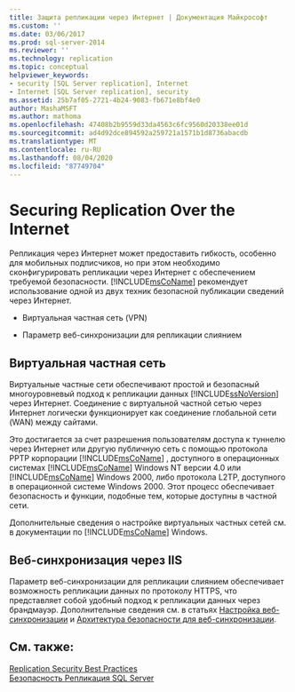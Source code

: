 ```yaml
---
title: Защита репликации через Интернет | Документация Майкрософт
ms.custom: ''
ms.date: 03/06/2017
ms.prod: sql-server-2014
ms.reviewer: ''
ms.technology: replication
ms.topic: conceptual
helpviewer_keywords:
- security [SQL Server replication], Internet
- Internet [SQL Server replication], security
ms.assetid: 25b7af05-2721-4b24-9083-fb671e8bf4e0
author: MashaMSFT
ms.author: mathoma
ms.openlocfilehash: 47408b2b9559d33da4563c6fc9560d20338ee01d
ms.sourcegitcommit: ad4d92dce894592a259721a1571b1d8736abacdb
ms.translationtype: MT
ms.contentlocale: ru-RU
ms.lasthandoff: 08/04/2020
ms.locfileid: "87749704"
---
```

# <a name="securing-replication-over-the-internet"></a>Securing Replication Over the Internet
  Репликация через Интернет может предоставить гибкость, особенно для мобильных подписчиков, но при этом необходимо сконфигурировать репликации через Интернет с обеспечением требуемой безопасности. [!INCLUDE[msCoName](../../../includes/msconame-md.md)] рекомендует использование одной из двух техник безопасной публикации сведений через Интернет.  
  
-   Виртуальная частная сеть (VPN)  
  
-   Параметр веб-синхронизации для репликации слиянием  
  
## <a name="virtual-private-network"></a>Виртуальная частная сеть  
 Виртуальные частные сети обеспечивают простой и безопасный многоуровневый подход к репликации данных [!INCLUDE[ssNoVersion](../../../includes/ssnoversion-md.md)] через Интернет. Соединение с виртуальной частной сетью через Интернет логически функционирует как соединение глобальной сети (WAN) между сайтами.  
  
 Это достигается за счет разрешения пользователям доступа к туннелю через Интернет или другую публичную сеть с помощью протокола PPTP корпорации [!INCLUDE[msCoName](../../../includes/msconame-md.md)] , доступного в операционных системах [!INCLUDE[msCoName](../../../includes/msconame-md.md)] Windows NT версии 4.0 или [!INCLUDE[msCoName](../../../includes/msconame-md.md)] Windows 2000, либо протокола L2TP, доступного в операционной системе Windows 2000. Этот процесс обеспечивает безопасность и функции, подобные тем, которые доступны в частной сети.  
  
 Дополнительные сведения о настройке виртуальных частных сетей см. в документации по [!INCLUDE[msCoName](../../../includes/msconame-md.md)] Windows.  
  
## <a name="web-synchronization-through-iis"></a>Веб-синхронизация через IIS  
 Параметр веб-синхронизации для репликации слиянием обеспечивает возможность репликации данных по протоколу HTTPS, что представляет собой удобный подход к репликации данных через брандмауэр. Дополнительные сведения см. в статьях [Настройка веб-синхронизации](../configure-web-synchronization.md) и [Архитектура безопасности для веб-синхронизации](security-architecture-for-web-synchronization.md).  
  
## <a name="see-also"></a>См. также:  
 [Replication Security Best Practices](replication-security-best-practices.md)   
 [Безопасность Репликация SQL Server](view-and-modify-replication-security-settings.md)  
  
  
